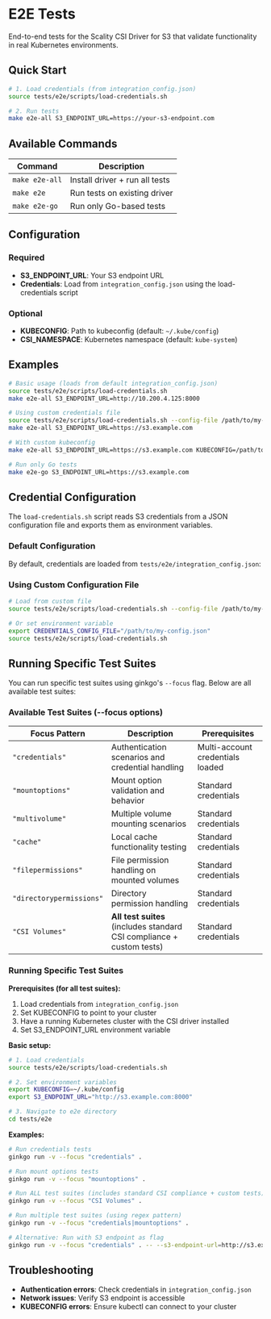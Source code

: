 # E2E Tests

End-to-end tests for the Scality CSI Driver for S3 that validate functionality in real Kubernetes environments.

## Quick Start

```bash
# 1. Load credentials (from integration_config.json)
source tests/e2e/scripts/load-credentials.sh

# 2. Run tests
make e2e-all S3_ENDPOINT_URL=https://your-s3-endpoint.com
```

## Available Commands

| Command | Description |
|---------|-------------|
| `make e2e-all` | Install driver + run all tests |
| `make e2e` | Run tests on existing driver |
| `make e2e-go` | Run only Go-based tests |

## Configuration

### Required

- **S3_ENDPOINT_URL**: Your S3 endpoint URL
- **Credentials**: Load from `integration_config.json` using the load-credentials script

### Optional

- **KUBECONFIG**: Path to kubeconfig (default: `~/.kube/config`)
- **CSI_NAMESPACE**: Kubernetes namespace (default: `kube-system`)

## Examples

```bash
# Basic usage (loads from default integration_config.json)
source tests/e2e/scripts/load-credentials.sh
make e2e-all S3_ENDPOINT_URL=http://10.200.4.125:8000

# Using custom credentials file
source tests/e2e/scripts/load-credentials.sh --config-file /path/to/my-credentials.json
make e2e-all S3_ENDPOINT_URL=https://s3.example.com

# With custom kubeconfig
make e2e-all S3_ENDPOINT_URL=https://s3.example.com KUBECONFIG=/path/to/config

# Run only Go tests
make e2e-go S3_ENDPOINT_URL=https://s3.example.com
```

## Credential Configuration

The `load-credentials.sh` script reads S3 credentials from a JSON configuration file and exports them as environment variables.

### Default Configuration

By default, credentials are loaded from `tests/e2e/integration_config.json`:

### Using Custom Configuration File

```bash
# Load from custom file
source tests/e2e/scripts/load-credentials.sh --config-file /path/to/my-config.json

# Or set environment variable
export CREDENTIALS_CONFIG_FILE="/path/to/my-config.json"
source tests/e2e/scripts/load-credentials.sh
```

## Running Specific Test Suites

You can run specific test suites using ginkgo's `--focus` flag. Below are all available test suites:

### Available Test Suites (--focus options)

| Focus Pattern | Description | Prerequisites |
|---------------|-------------|---------------|
| `"credentials"` | Authentication scenarios and credential handling | Multi-account credentials loaded |
| `"mountoptions"` | Mount option validation and behavior | Standard credentials |
| `"multivolume"` | Multiple volume mounting scenarios | Standard credentials |
| `"cache"` | Local cache functionality testing | Standard credentials |
| `"filepermissions"` | File permission handling on mounted volumes | Standard credentials |
| `"directorypermissions"` | Directory permission handling | Standard credentials |
| `"CSI Volumes"` | **All test suites** (includes standard CSI compliance + custom tests) | Standard credentials |

### Running Specific Test Suites

**Prerequisites (for all test suites):**

1. Load credentials from `integration_config.json`
2. Set KUBECONFIG to point to your cluster
3. Have a running Kubernetes cluster with the CSI driver installed
4. Set S3_ENDPOINT_URL environment variable

**Basic setup:**

```bash
# 1. Load credentials
source tests/e2e/scripts/load-credentials.sh

# 2. Set environment variables
export KUBECONFIG=~/.kube/config
export S3_ENDPOINT_URL="http://s3.example.com:8000"

# 3. Navigate to e2e directory
cd tests/e2e
```

**Examples:**

```bash
# Run credentials tests
ginkgo run -v --focus "credentials" .

# Run mount options tests
ginkgo run -v --focus "mountoptions" .

# Run ALL test suites (includes standard CSI compliance + custom tests)
ginkgo run -v --focus "CSI Volumes" .

# Run multiple test suites (using regex pattern)
ginkgo run -v --focus "credentials|mountoptions" .

# Alternative: Run with S3 endpoint as flag
ginkgo run -v --focus "credentials" . -- --s3-endpoint-url=http://s3.example.com:8000
```

## Troubleshooting

- **Authentication errors**: Check credentials in `integration_config.json`
- **Network issues**: Verify S3 endpoint is accessible
- **KUBECONFIG errors**: Ensure kubectl can connect to your cluster
